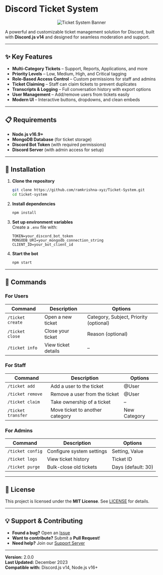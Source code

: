 # **Discord Ticket System**  

<div align="center">
  <picture>
    <source media="(prefers-color-scheme: dark)" srcset="https://capsule-render.vercel.app/api?type=waving&color=gradient&height=200&section=header&text=Discord%20Ticket%20System&fontSize=40&fontAlignY=35&desc=Advanced%20Support%20Solution%20•%20MongoDB%20•%20Discord.js%20v14&descSize=20&descAlignY=55&animation=fadeIn">
    <source media="(prefers-color-scheme: light)" srcset="https://capsule-render.vercel.app/api?type=waving&color=0:7289da,100:2c2f33&height=200&section=header&text=Discord%20Ticket%20System&fontSize=40&fontAlignY=35&desc=Advanced%20Support%20Solution%20•%20MongoDB%20•%20Discord.js%20v14&descSize=20&descAlignY=55&animation=fadeIn">
    <img alt="Ticket System Banner" src="https://capsule-render.vercel.app/api?type=waving&color=gradient&height=200&section=header">
  </picture>
</div>

A powerful and customizable ticket management solution for Discord, built with **Discord.js v14** and designed for seamless moderation and support.  

---

## **✨ Key Features**  

- **Multi-Category Tickets** – Support, Reports, Applications, and more  
- **Priority Levels** – Low, Medium, High, and Critical tagging  
- **Role-Based Access Control** – Custom permissions for staff and admins  
- **Ticket Claiming** – Staff can claim tickets to prevent duplicates  
- **Transcripts & Logging** – Full conversation history with export options  
- **User Management** – Add/remove users from tickets easily  
- **Modern UI** – Interactive buttons, dropdowns, and clean embeds  

---

## **📋 Requirements**  

- **Node.js v16.9+**  
- **MongoDB Database** (for ticket storage)  
- **Discord Bot Token** (with required permissions)  
- **Discord Server** (with admin access for setup)  

---

## **🚀 Installation**  

1. **Clone the repository**  
   ```bash
   git clone https://github.com/ramkrishna-xyz/Ticket-System.git
   cd ticket-system
   ```

2. **Install dependencies**  
   ```bash
   npm install
   ```

3. **Set up environment variables**  
   Create a `.env` file with:  
   ```env
   TOKEN=your_discord_bot_token
   MONGODB_URI=your_mongodb_connection_string
   CLIENT_ID=your_bot_client_id
   ```

4. **Start the bot**  
   ```bash
   npm start
   ```

---

## **🔧 Commands**  

### **For Users**  
| Command | Description | Options |
|---------|-------------|---------|
| `/ticket create` | Open a new ticket | Category, Subject, Priority (optional) |
| `/ticket close` | Close your ticket | Reason (optional) |
| `/ticket info` | View ticket details | – |

### **For Staff**  
| Command | Description | Options |
|---------|-------------|---------|
| `/ticket add` | Add a user to the ticket | @User |
| `/ticket remove` | Remove a user from the ticket | @User |
| `/ticket claim` | Take ownership of a ticket | – |
| `/ticket transfer` | Move ticket to another category | New Category |

### **For Admins**  
| Command | Description | Options |
|---------|-------------|---------|
| `/ticket config` | Configure system settings | Setting, Value |
| `/ticket logs` | View ticket history | Ticket ID |
| `/ticket purge` | Bulk-close old tickets | Days (default: 30) |

---

## **📜 License**  
This project is licensed under the **MIT License**. See [LICENSE](LICENSE) for details.  

---

## **💡 Support & Contributing**  
- **Found a bug?** Open an [Issue](https://github.com/ramkrishna-xyz/Ticket-System/issues)  
- **Want to contribute?** Submit a **Pull Request**!  
- **Need help?** Join our [Support Server](https://discord.gghFyj4Q4f2B)  

---

**Version:** 2.0.0  
**Last Updated:** December 2023  
**Compatible with:** Discord.js v14, Node.js v16+  
